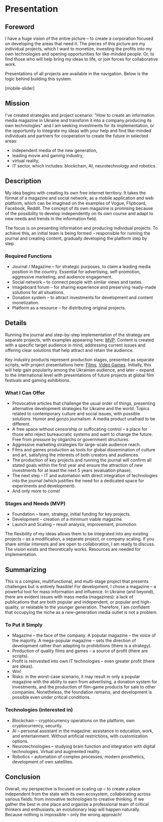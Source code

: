 
# Presentation

## Foreword

I have a huge vision of the entire picture – to create a corporation focused on developing the areas that need it. The pieces of this picture are my individual projects, which I want to monetize, investing the profits into my own technologies and opening opportunities for like-minded people. Or, to find those who will help bring my ideas to life, or join forces for collaborative work.

Presentations of all projects are available in the navigation. Below is the logic behind building this system.

[mobile-slider]

## Mission

I've created strategies and project scenario: "How to create an information media magazine in Ukraine and transform it into a company producing its own technologies" and I am seeking investments for its implementation, or the opportunity to integrate my ideas with your help and find like-minded individuals and partners for cooperation to create the future in selected areas:

- independent media of the new generation,
- leading movie and gaming industry,
- virtual reality,
- IT sector, which includes: blockchain, AI, neurotechnology and robotics.

## Description

My idea begins with creating its own free internet territory. It takes the format of a magazine and social network, as a mobile application and web platform, which can be imagined on the examples of Vogue, Flipboard, Facebook, Reddit. The concept of its own magazine is promising because of the possibility to develop independently on its own course and adapt to new needs and trends in the information field.

The focus is on presenting information and producing individual projects. To achieve this, an initial team is being formed – responsible for running the journal and creating content, gradually developing the platform step by step.

### Required Functions

- Journal / Magazine – for strategic purposes, to claim a leading media position in the country. Essential for advertising, self-promotion, aggressive marketing, and audience engagement.
- Social network – to connect people with similar views and tastes.
- Imageboard forum – for sharing experience and preserving ready-made solutions for all situations.
- Donation system – to attract investments for development and content monetization.
- Platform as a resource – for distributing original projects.

## Details

Running the journal and step-by-step implementation of the strategy are separate projects, with examples appearing here: [MVP](https://buhowski.dev/mvp). Content is created with a specific target audience in mind, addressing current issues and offering clear solutions that help attract and retain the audience.

Key industry products represent production stages, presented as separate scripts, with project presentations here: [Films](https://buhowski.dev/films), [Video Games](https://buhowski.dev/games). Initially, this will help gain popularity among the Ukrainian audience, and later – expand to the international level with presentations of future projects at global film festivals and gaming exhibitions.

### What I Can Offer

- Provocative articles that challenge the usual order of things, presenting alternative development strategies for Ukraine and the world. Topics related to contemporary culture and social issues, with possible solutions. Humor and gonzo journalism. A media product unafraid to be different.
- A free space without censorship or suffocating control – a place for those who reject bureaucratic systems and want to change the future. Free from pressure by oligarchs or government structures.
- Aggressive marketing strategies for large-scale audience reach.
- Films and games production as tools for global dissemination of culture and art, satisfying the interests of both creators and audiences.
- The production of key projects and running the journal will confirm all stated goals within the first year and ensure the attraction of new investments for at least the next 5 years (evaluation phase).
- The next step – IT and automation with direct integration of technologies into the journal (which justifies the need for a dedicated space for experiments and development).
- And only more to come!

### Stages and Needs (MVP)

- Foundation – team, strategy, initial funding for key projects.
- Development – creation of a minimum viable magazine.
- Launch and Scaling – result analysis, improvement, promotion

The flexibility of my ideas allows them to be integrated into any existing projects – as a modification, a separate project, or company scaling. If you share similar interests and are open to collaboration, I am ready to discuss. The vision exists and theoretically works. Resources are needed for implementation.

## Summarizing

This is a complex, multifunctional, and multi-stage project that presents challenges but is entirely feasible! For development, I chose a magazine – a powerful tool for mass information and influence. In Ukraine (and beyond), there are evident issues with mass media (magazines): a lack of publications that are both popular and independent, or popular and high-quality, or relatable to the younger generation. Therefore, I am confident that occupying the niche as a new-generation media outlet is not a problem.

### To Put it Simply

- Magazine – the face of the company. A popular magazine – the voice of the majority. A mega-popular magazine – sets the direction of development rather than adapting to prohibitions (there is a strategy).
- Production of quality films and games – a source of profit (there are scripts).
- Profit is reinvested into own IT technologies – even greater profit (there are ideas).
- Win!
- Risks: in the worst-case scenario, it may result in only a popular magazine with the ability to earn from advertising, a donation system for investments, and the production of film-game products for sale to other companies. Nonetheless, the foundation remains, and development is possible even under critical conditions.

### Technologies (interested in)

- Blockchain – cryptocurrency operations on the platform, own cryptocurrency, security.
- AI – personal assistant in the magazine: assistance in education, work, and entertainment. Without artificial restrictions, with customization options.
- Neurotechnologies – studying brain function and integration with digital technologies. Virtual and augmented reality.
- Robotics – automation of complex processes, modern prosthetics, development of own satellites.

## Conclusion

Overall, my perspective is focused on scaling up – to create a place independent from the state with its own ecosystem, collaborating across various fields: from innovative technologies to creative thinking. If we gather the best in one place and organize a professional team of critical thinkers and enthusiasts, an evolutionary leap will happen naturally. Because nothing is impossible – only the wrong approach!